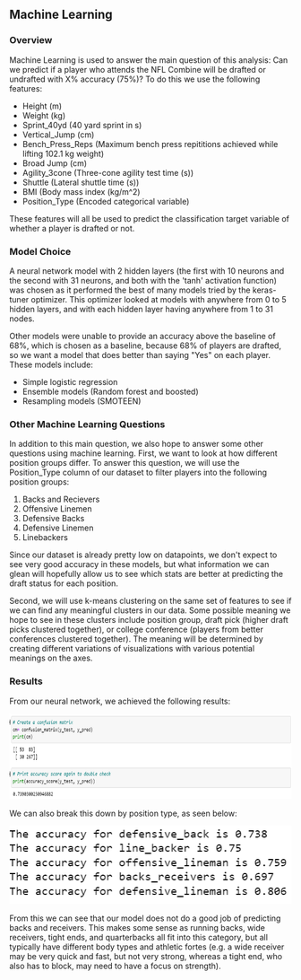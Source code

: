 ## Machine Learning
### Overview
Machine Learning is used to answer the main question of this analysis: Can we predict if a player who attends the NFL Combine will be drafted 
or undrafted with X% accuracy (75%)? To do this we use the following features:
- Height (m)
- Weight (kg)
- Sprint_40yd (40 yard sprint in s)
- Vertical_Jump (cm)
- Bench_Press_Reps (Maximum bench press repititions achieved while lifting 102.1 kg weight)
- Broad Jump (cm)
- Agility_3cone (Three-cone agility test time (s))
- Shuttle (Lateral shuttle time (s))
- BMI (Body mass index (kg/m^2)
- Position_Type (Encoded categorical variable)

These features will all be used to predict the classification target variable of whether a player is drafted or not.

### Model Choice
A neural network model with 2 hidden layers (the first with 10 neurons and the second with 31 neurons, and both with the 'tanh' activation function) was chosen as it performed the best of many models tried by the keras-tuner optimizer. This optimizer looked at models with anywhere from 0 to 5 hidden layers, and with each hidden layer having anywhere from 1 to 31 nodes.

Other models were unable to provide an accuracy above the baseline of 68%, which is chosen as a baseline, because 68% of players are drafted, so we want a model that does better than saying "Yes" on each player. These models include:
- Simple logistic regression
- Ensemble models (Random forest and boosted)
- Resampling models (SMOTEEN)
 
### Other Machine Learning Questions
In addition to this main question, we also hope to answer some other questions using machine learning. First, we want to look at how different position groups differ. To answer this question, we will use the Position_Type column of our dataset to filter players into the following position groups:
1. Backs and Recievers
2. Offensive Linemen
3. Defensive Backs
4. Defensive Linemen
5. Linebackers

Since our dataset is already pretty low on datapoints, we don't expect to see very good accuracy in these models, but what information we can glean will hopefully allow us to see which stats are better at predicting the draft status for each position.

Second, we will use k-means clustering on the same set of features to see if we can find any meaningful clusters in our data. Some possible meaning we hope to see in these clusters include position group, draft pick (higher draft picks clustered together), or college conference (players from better conferences clustered together). The meaning will be determined by creating different variations of visualizations with various potential meanings on the axes.

### Results
From our neural network, we achieved the following results:
<p align="center">
<img src="https://github.com/c-pilot875/Group3_FinalProject/blob/Ben_Branch/Machine_Learning/Images/Neural_Network_Results.png" width="733" height="152">
</p>

We can also break this down by position type, as seen below:
<p align="center">
<img src="https://github.com/c-pilot875/Group3_FinalProject/blob/Ben_Branch/Machine_Learning/Images/Neural_Network_by_Position.png" width="505" height="139">
</p>

From this we can see that our model does not do a good job of predicting backs and receivers. This makes some sense as running backs, wide receivers, tight ends, and quarterbacks all fit into this category, but all typically have different body types and athletic fortes (e.g. a wide receiver may be very quick and fast, but not very strong, whereas a tight end, who also has to block, may need to have a focus on strength).
